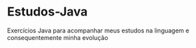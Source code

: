 # Estudos-Java
Exercícios Java para acompanhar meus estudos na linguagem e consequentemente minha evolução
